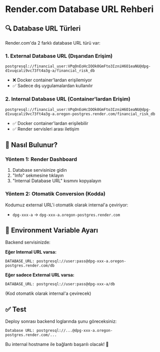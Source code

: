 # Render.com Database URL Rehberi

## 🔍 Database URL Türleri

Render.com'da 2 farklı database URL türü var:

### 1. External Database URL (Dışarıdan Erişim)
```
postgresql://financial_user:VPqOnEoHcIOOk0GmFto3IzniH6O1eaNU@dpg-d1vuqcali9vc73ft4a3g-a/financial_risk_db
```
- ❌ Docker container'lardan erişilemiyor
- ✅ Sadece dış uygulamalardan kullanılır

### 2. Internal Database URL (Container'lardan Erişim)
```
postgresql://financial_user:VPqOnEoHcIOOk0GmFto3IzniH6O1eaNU@dpg-d1vuqcali9vc73ft4a3g-a.oregon-postgres.render.com/financial_risk_db
```
- ✅ Docker container'lardan erişilebilir
- ✅ Render servisleri arası iletişim

## 🚀 Nasıl Bulunur?

### Yöntem 1: Render Dashboard
1. Database servisinize gidin
2. "Info" sekmesine tıklayın
3. "Internal Database URL" kısmını kopyalayın

### Yöntem 2: Otomatik Conversion (Kodda)
Kodumuz external URL'i otomatik olarak internal'a çeviriyor:
- `dpg-xxx-a` → `dpg-xxx-a.oregon-postgres.render.com`

## 🔧 Environment Variable Ayarı

Backend servisinizde:

**Eğer Internal URL varsa:**
```
DATABASE_URL: postgresql://user:pass@dpg-xxx-a.oregon-postgres.render.com/db
```

**Eğer sadece External URL varsa:**
```
DATABASE_URL: postgresql://user:pass@dpg-xxx-a/db
```
(Kod otomatik olarak internal'a çevirecek)

## ✅ Test

Deploy sonrası backend loglarında şunu göreceksiniz:
```
Database URL: postgresql://...@dpg-xxx-a.oregon-postgres.render.com/...
```

Bu internal hostname ile bağlantı başarılı olacak! 🎉